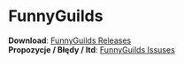 FunnyGuilds
===========
 
<b>Download</b>: <a href="https://github.com/Dzikoysk/FunnyGuilds/releases/">FunnyGuilds Releases</a>
<br> 
<b>Propozycje / Błędy / Itd</b>: <a href="https://github.com/Dzikoysk/FunnyGuilds/issues">FunnyGuilds Issuses</a>
